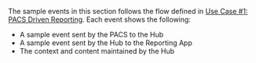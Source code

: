 The sample events in this section follows the flow defined in [Use Case #1: PACS Driven Reporting](volume-1.html#1xx421-use-case-1-pacs-driven-reporting). Each event shows the following:

- A sample event sent by the PACS to the Hub
- A sample event sent by the Hub to the Reporting App
- The context and content maintained by the Hub